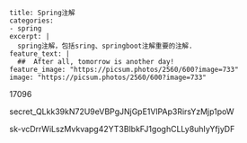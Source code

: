 ```
title: Spring注解
categories:
- spring
excerpt: |
  spring注解，包括sring、springboot注解重要的注解.
feature_text: |
  ##  After all, tomorrow is another day!
feature_image: "https://picsum.photos/2560/600?image=733"
image: "https://picsum.photos/2560/600?image=733"
```

17096





secret_QLkk39kN72U9eVBPgJNjGpE1VlPAp3RirsYzMjp1poW





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

